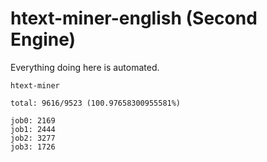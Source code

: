 # htext-miner-english (Second Engine)

Everything doing here is automated.

```
htext-miner

total: 9616/9523 (100.97658300955581%)

job0: 2169
job1: 2444
job2: 3277
job3: 1726
```